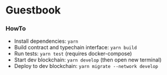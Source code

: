 # Guestbook

### HowTo
* Install dependencies: `yarn`
* Build contract and typechain interface: `yarn build`
* Run tests: `yarn test` (requires docker-compose)
* Start dev blockchain: `yarn develop` (then open new terminal)
* Deploy to dev blockchain: `yarn migrate --network develop`

